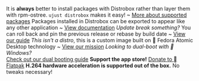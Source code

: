 It is **always** better to install packages with Distrobox rather than layer them with rpm-ostree. `ujust distrobox` makes it easy! ~ [More about supported packages](https://universal-blue.discourse.group/docs?topic=35)
Packages installed in Distrobox can be exported to appear like any other application ~ [View documentation](https://github.com/89luca89/distrobox/blob/main/docs/usage/distrobox-export.md)
*Update break something?* You can roll back and pin the previous release or rebase by build date ~ [View our guide](https://universal-blue.discourse.group/docs?topic=36)
*This isn't a distro*, this is a custom image built on  Fedora Atomic Desktop technology ~ [View our mission](https://ublue.it/mission/)
*Looking to dual-boot with  Windows?* <br>[Check out our dual booting guide](https://universal-blue.discourse.group/docs?topic=129)
**Support the app store!** [Donate to  Flatpak](https://opencollective.com/flatpak)
**H.264 hardware acceleration is supported out of the box.** No tweaks necessary!

